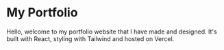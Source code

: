 # My Portfolio 
Hello, welcome to my portfolio website that I have made and designed. It's built with React, styling with Tailwind and hosted on Vercel.
